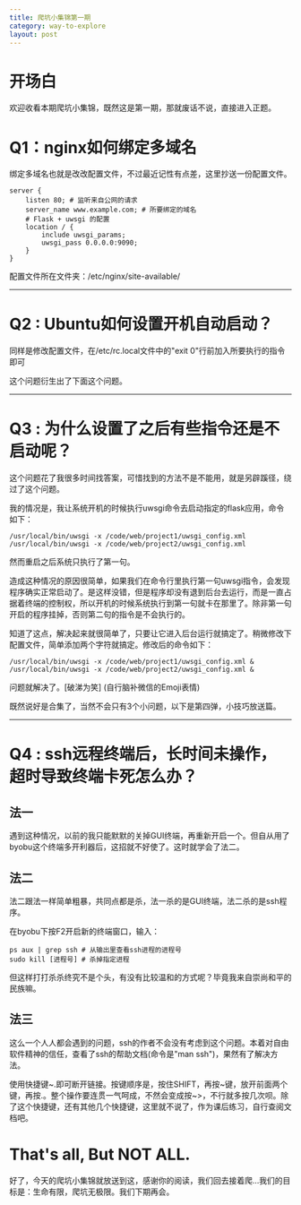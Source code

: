 ```yaml
---
title: 爬坑小集锦第一期
category: way-to-explore
layout: post
---
```


# 开场白

欢迎收看本期爬坑小集锦，既然这是第一期，那就废话不说，直接进入正题。

# Q1：nginx如何绑定多域名

绑定多域名也就是改改配置文件，不过最近记性有点差，这里抄送一份配置文件。

    server {
        listen 80; # 监听来自公网的请求
        server_name www.example.com; # 所要绑定的域名
        # Flask + uwsgi 的配置
        location / {
            include uwsgi_params;
            uwsgi_pass 0.0.0.0:9090;
        }
    }

配置文件所在文件夹：/etc/nginx/site-available/

---

# Q2 : Ubuntu如何设置开机自动启动？

同样是修改配置文件，在/etc/rc.local文件中的"exit 0"行前加入所要执行的指令即可

这个问题衍生出了下面这个问题。

---

# Q3 : 为什么设置了之后有些指令还是不启动呢？

这个问题花了我很多时间找答案，可惜找到的方法不是不能用，就是另辟蹊径，绕过了这个问题。

我的情况是，我让系统开机的时候执行uwsgi命令去启动指定的flask应用，命令如下：

    /usr/local/bin/uwsgi -x /code/web/project1/uwsgi_config.xml
    /usr/local/bin/uwsgi -x /code/web/project2/uwsgi_config.xml

然而重启之后系统只执行了第一句。

造成这种情况的原因很简单，如果我们在命令行里执行第一句uwsgi指令，会发现程序确实正常启动了。是这样没错，但是程序却没有退到后台去运行，而是一直占据着终端的控制权，所以开机的时候系统执行到第一句就卡在那里了。除非第一句开启的程序挂掉，否则第二句的指令是不会执行的。

知道了这点，解决起来就很简单了，只要让它进入后台运行就搞定了。稍微修改下配置文件，简单添加两个字符就搞定。修改后的命令如下：

    /usr/local/bin/uwsgi -x /code/web/project1/uwsgi_config.xml &
    /usr/local/bin/uwsgi -x /code/web/project2/uwsgi_config.xml &
    
问题就解决了。[破涕为笑] (自行脑补微信的Emoji表情)

既然说好是合集了，当然不会只有3个小问题，以下是第四弹，小技巧放送篇。

---

# Q4 : ssh远程终端后，长时间未操作，超时导致终端卡死怎么办？

## 法一

遇到这种情况，以前的我只能默默的关掉GUI终端，再重新开启一个。但自从用了byobu这个终端多开利器后，这招就不好使了。这时就学会了法二。

## 法二

法二跟法一样简单粗暴，共同点都是杀，法一杀的是GUI终端，法二杀的是ssh程序。

在byobu下按F2开启新的终端窗口，输入：

    ps aux | grep ssh # 从输出里查看ssh进程的进程号
    sudo kill [进程号] # 杀掉指定进程

但这样打打杀杀终究不是个头，有没有比较温和的方式呢？毕竟我来自崇尚和平的民族嘛。

## 法三

这么一个人人都会遇到的问题，ssh的作者不会没有考虑到这个问题。本着对自由软件精神的信任，查看了ssh的帮助文档(命令是"man ssh")，果然有了解决方法。

使用快捷键~.即可断开链接。按键顺序是，按住SHIFT，再按~键，放开前面两个键，再按.。整个操作要连贯一气呵成，不然会变成按~>，不行就多按几次呗。除了这个快捷键，还有其他几个快捷键，这里就不说了，作为课后练习，自行查阅文档吧。

# That's all, But NOT ALL.

好了，今天的爬坑小集锦就放送到这，感谢你的阅读，我们回去接着爬…我们的目标是：生命有限，爬坑无极限。我们下期再会。